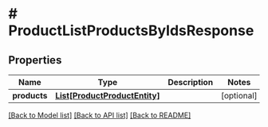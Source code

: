 # # ProductListProductsByIdsResponse


## Properties 


Name | Type | Description | Notes
------------ | ------------- | ------------- | -------------
**products**| [**List[ProductProductEntity]**](ProductProductEntity.md) |   | [optional]


[[Back to Model list]](../../README.md#models) [[Back to API list]](../../README.md#endpoints) [[Back to README]](../../README.md)


